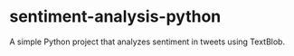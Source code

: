 # sentiment-analysis-python
A simple Python project that analyzes sentiment in tweets using TextBlob.
